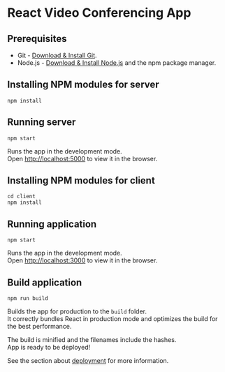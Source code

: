 # React Video Conferencing App

## Prerequisites

- Git - [Download & Install Git](https://git-scm.com/downloads).
- Node.js - [Download & Install Node.js](https://nodejs.org/en/download/) and the npm package manager.


## Installing NPM modules for server

```
npm install
```

## Running server

```
npm start
```

Runs the app in the development mode.\
Open [http://localhost:5000](http://localhost:5000) to view it in the browser.

## Installing NPM modules for client

```
cd client
npm install
```

## Running application

```
npm start
```

Runs the app in the development mode.\
Open [http://localhost:3000](http://localhost:3000) to view it in the browser.

## Build application

```
npm run build
```

Builds the app for production to the `build` folder.\
It correctly bundles React in production mode and optimizes the build for the best performance.

The build is minified and the filenames include the hashes.\
App is ready to be deployed!

See the section about [deployment](https://facebook.github.io/create-react-app/docs/deployment) for more information.
